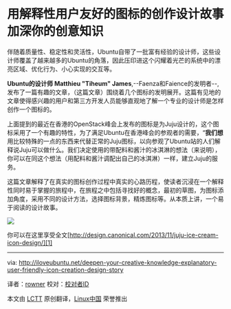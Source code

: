 用解释性用户友好的图标的创作设计故事加深你的创意知识
================================================================================
伴随着质量性、稳定性和灵活性，Ubuntu自带了一批富有经验的设计师，这些设计师覆盖了越来越多的Ubuntu的角落，因此压印进这个闪耀着光芒的系统中的漂亮区域、优化行为、小心实现的交互等。

 **Ubuntu的设计师 Matthieu "Tiheum" James**,--Faenza和Faience的发明者--, 发布了一篇有趣的文章，（这篇文章）围绕着几个图标的发明展开。这篇有见地的文章使得感兴趣的用户和第三方开发人员能够直观地了解一个专业的设计师是怎样创作一个图标的。

上面提到的最近在香港的OpenStack峰会上发布的图标是为Juju设计的，这个图标采用了一个有趣的特性，为了满足Ubuntu在香港峰会的参观者的需要，“**我们想**用比较特殊的一点的东西来代替正常的Juju图标，以向参观了Ubuntu站的人们解释说Juju可以做什么。我们决定使用的带配料和酱汁的冰淇淋的想法（来说明），你可以在同这个想法（用配料和酱汁调配出自己的冰淇淋）一样，建立Juju的服务。

这篇文章解释了在真实的图标创作过程中真实的心路历程，使读者沉浸在一个解释性同时易于掌握的旅程中，在旅程之中包括寻找好的概念，最初的草图，为图标添加角度，采用不同的设计方法，选择图标背景，精炼图标等。从本质上讲，一个易于阅读的设计故事。

![](http://iloveubuntu.net/pictures_me/icon%20creation%20design%20story.jpg)

你可以在这里享受全文[http://design.canonical.com/2013/11/juju-ice-cream-icon-design/][1]

--------------------------------------------------------------------------------

via: http://iloveubuntu.net/deepen-your-creative-knowledge-explanatory-user-friendly-icon-creation-design-story

译者：[rowner](https://github.com/crowner) 校对：[校对者ID](https://github.com/校对者ID)

本文由 [LCTT](https://github.com/LCTT/TranslateProject) 原创翻译，[Linux中国](http://linux.cn/) 荣誉推出

[1]:http://design.canonical.com/2013/11/juju-ice-cream-icon-design/